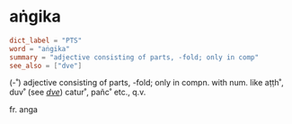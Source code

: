 # aṅgika

``` toml
dict_label = "PTS"
word = "aṅgika"
summary = "adjective consisting of parts, -fold; only in comp"
see_also = ["dve"]
```

(\-˚) adjective consisting of parts, \-fold; only in compn. with num. like aṭṭh˚, duv˚ (see *[dve](dve.md)*) catur˚, pañc˚ etc., q.v.

fr. anga

